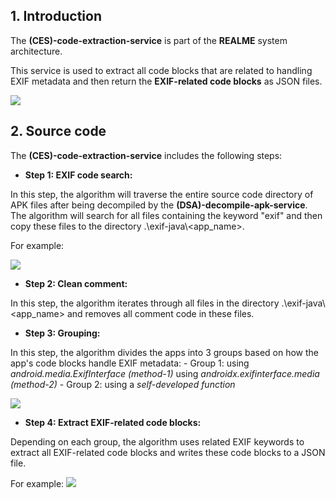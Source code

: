 ## 1. Introduction

The **(CES)-code-extraction-service** is part of the **REALME** system architecture.

This service is used to extract all code blocks that are related to handling EXIF metadata and then return the **EXIF-related code blocks** as JSON files.

<img src="https://github.com/thanhlam2110/metaLeak-ml-code-search/blob/main/readme-image/metaLeak-ml-overview.png">

## 2. Source code

The **(CES)-code-extraction-service** includes the following steps:

- **Step 1: EXIF code search:**

In this step, the algorithm will traverse the entire source code directory of APK files after being decompiled by the **(DSA)-decompile-apk-service**. The algorithm will search for all files containing the keyword "exif" and then copy these files to the directory .\\exif-java\\<app_name>.

For example:

<img src="https://github.com/thanhlam2110/metaLeak-ml-code-search/blob/main/readme-image/step-1.png">

- **Step 2: Clean comment:**

In this step, the algorithm iterates through all files in the directory .\\exif-java\\<app_name> and removes all comment code in these files.

- **Step 3: Grouping:**

In this step, the algorithm divides the apps into 3 groups based on how the app's code blocks handle EXIF metadata:
    - Group 1: using *android.media.ExifInterface (method-1)* using *androidx.exifinterface.media (method-2)*
    - Group 2: using a *self-developed function*

<img src="https://github.com/thanhlam2110/metaLeak-ml-code-search/blob/main/readme-image/step-3.png">

- **Step 4: Extract EXIF-related code blocks:**

Depending on each group, the algorithm uses related EXIF keywords to extract all EXIF-related code blocks and writes these code blocks to a JSON file.

For example:
<img src="https://github.com/thanhlam2110/metaLeak-ml-code-search/blob/main/readme-image/step-4.png">